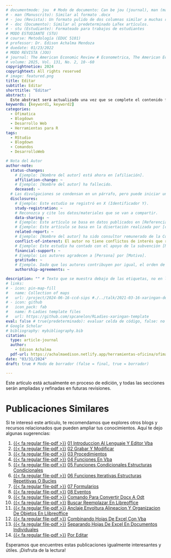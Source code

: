 ```yaml
---
# documentmode: jou  # Modo de documento: Can be jou (journal), man (manuscript), stu (student), or doc (document)
# - man (Manuscrito): Similar al formato .docx
# - jou (Revista): Un formato pulido de dos columnas similar a muchas revistas APA.
# - doc (Documento): Similar al predeterminado LaTex artículos.
# - stu (Estudiante): Formateado para trabajos de estudiantes
# MODO ESTUDIANTE (STU)
# course: Metodología (EDUC 5101)
# professor: Dr. Edison Achalma Mendoza
# duedate: 01/23/2022
# MODO REVISTA (JOU)
# journal: The American Economic Review # Econometrica, The American Economic Review, Revista de Economía, Revista de la CEPAL
# volume: 2025, Vol. 131, No. 2, 10--60
copyrightnotice: 2024
copyrightext: All rights reserved
# image: featured.png
title: Editar
subtitle: Editar
shorttitle: "Editar"
abstract: |
  Este abstract será actualizado una vez que se complete el contenido final del artículo.
keywords: [keyword1, keyword2]
categories:
  - Ofimatica
  - Blogdown
  - Desarrollo Web
  - Herramientas para R
tags:
  - RStudio
  - Blogdown
  - Comandos
  - DesarrolloWeb

# Nota del Autor
author-note:
  status-changes:
    # Ejemplo: [Nombre del autor] está ahora en [afiliación].
    affiliation-change: ~
    # Ejemplo: [Nombre del autor] ha fallecido.
    deceased: ~
  # Las divulgaciones se condensan en un párrafo, pero puede iniciar un campo con dos saltos de línea para separarlas: \n\nNew
  disclosures:
    # Ejemplo: Este estudio se registró en X (Identificador Y).
    study-registration: ~
    # Reconozca y cite los datos/materiales que se van a compartir.
    data-sharing: ~
    # Ejemplo: Este artículo se basa en datos publicados en [Referencia].
    # Ejemplo: Este artículo se basa en la disertación realizada por [cita].
    related-report: ~
    # Ejemplo: [Nombre del autor] ha sido consultor remunerado de la Corporación X, que ha financiado este estudio.
    conflict-of-interest: El autor no tiene conflictos de interés que revelar.
    # Ejemplo: Este estudio ha contado con el apoyo de la subvención [Número de subvención] de [Fuente de financiación].
    financial-support: ~
    # Ejemplo: Los autores agradecen a [Persona] por [Motivo].
    gratitude: ~
    # Ejemplo. Dado que los autores contribuyen por igual, el orden de autoría se determinó mediante el lanzamiento de una moneda al aire.
    authorship-agreements: ~

description: "" # Texto que se muestra debajo de las etiquetas, no en la página del listado
# links:
# - icon: pin-map-fill
#   name: Collection of maps
#   url: /project/2024-06-16-ccd-sips #./../talk/2021-03-16-xaringan-deploy-demo/
# - icon: github
#   icon_pack: fab
#   name: R-Ladies template files
#   url: https://github.com/spcanelon/RLadies-xaringan-template
eval: false # true(predeterminado): evaluar celda de código, false: no evaluar la celda de código
# Google Scholar
# bibliography: mybibliography.bib
citation:
  type: article-journal
  author:
    - Edison Achalma
  pdf-url: https://achalmaedison.netlify.app/herramientas-oficina/ofimatica/2024-03-31-por-editar/index.pdf
date: "03/31/2024"
draft: true # Modo de borrador (false = final, true = borrador)

---
```










Este artículo está actualmente en proceso de edición, y todas las secciones serán ampliadas y refinadas en futuras revisiones.


# Publicaciones Similares

Si te interesó este artículo, te recomendamos que explores otros blogs y recursos relacionados que pueden ampliar tus conocimientos. Aquí te dejo algunas sugerencias:


1. [{{< fa regular file-pdf >}}](https://achalmaedison.netlify.app/herramientas-oficina/ofimatica/2022-12-05-01-introduccion-al-lenguaje-y-editor-vba/index.pdf) [01 Introduccion Al Lenguaje Y Editor Vba](https://achalmaedison.netlify.app/herramientas-oficina/ofimatica/2022-12-05-01-introduccion-al-lenguaje-y-editor-vba)
2. [{{< fa regular file-pdf >}}](https://achalmaedison.netlify.app/herramientas-oficina/ofimatica/2022-12-12-02-grabar-y-modificar/index.pdf) [02 Grabar Y Modificar](https://achalmaedison.netlify.app/herramientas-oficina/ofimatica/2022-12-12-02-grabar-y-modificar)
3. [{{< fa regular file-pdf >}}](https://achalmaedison.netlify.app/herramientas-oficina/ofimatica/2022-12-19-03-procedimientos/index.pdf) [03 Procedimientos](https://achalmaedison.netlify.app/herramientas-oficina/ofimatica/2022-12-19-03-procedimientos)
4. [{{< fa regular file-pdf >}}](https://achalmaedison.netlify.app/herramientas-oficina/ofimatica/2022-12-26-04-funciones-en-vba/index.pdf) [04 Funciones En Vba](https://achalmaedison.netlify.app/herramientas-oficina/ofimatica/2022-12-26-04-funciones-en-vba)
5. [{{< fa regular file-pdf >}}](https://achalmaedison.netlify.app/herramientas-oficina/ofimatica/2023-01-02-05-funciones-condicionales-estructuras-condicionales/index.pdf) [05 Funciones Condicionales Estructuras Condicionales](https://achalmaedison.netlify.app/herramientas-oficina/ofimatica/2023-01-02-05-funciones-condicionales-estructuras-condicionales)
6. [{{< fa regular file-pdf >}}](https://achalmaedison.netlify.app/herramientas-oficina/ofimatica/2023-01-09-06-funciones-iterativas-estructuras-repetitivas-o-bucles/index.pdf) [06 Funciones Iterativas Estructuras Repetitivas O Bucles](https://achalmaedison.netlify.app/herramientas-oficina/ofimatica/2023-01-09-06-funciones-iterativas-estructuras-repetitivas-o-bucles)
7. [{{< fa regular file-pdf >}}](https://achalmaedison.netlify.app/herramientas-oficina/ofimatica/2023-01-16-07-formularios/index.pdf) [07 Formularios](https://achalmaedison.netlify.app/herramientas-oficina/ofimatica/2023-01-16-07-formularios)
8. [{{< fa regular file-pdf >}}](https://achalmaedison.netlify.app/herramientas-oficina/ofimatica/2023-01-23-08-eventos/index.pdf) [08 Eventos](https://achalmaedison.netlify.app/herramientas-oficina/ofimatica/2023-01-23-08-eventos)
9. [{{< fa regular file-pdf >}}](https://achalmaedison.netlify.app/herramientas-oficina/ofimatica/2023-03-17-comando-para-convertir-docx-a-odt/index.pdf) [Comando Para Convertir Docx A Odt](https://achalmaedison.netlify.app/herramientas-oficina/ofimatica/2023-03-17-comando-para-convertir-docx-a-odt)
10. [{{< fa regular file-pdf >}}](https://achalmaedison.netlify.app/herramientas-oficina/ofimatica/2023-04-03-buscar-reemplazar-en-libreoffice/index.pdf) [Buscar Reemplazar En Libreoffice](https://achalmaedison.netlify.app/herramientas-oficina/ofimatica/2023-04-03-buscar-reemplazar-en-libreoffice)
11. [{{< fa regular file-pdf >}}](https://achalmaedison.netlify.app/herramientas-oficina/ofimatica/2023-05-21-anclaje-envoltura-alineacion-y-organizacion-de-objetos-en-llibreoffice/index.pdf) [Anclaje Envoltura Alineacion Y Organizacion De Objetos En Llibreoffice](https://achalmaedison.netlify.app/herramientas-oficina/ofimatica/2023-05-21-anclaje-envoltura-alineacion-y-organizacion-de-objetos-en-llibreoffice)
12. [{{< fa regular file-pdf >}}](https://achalmaedison.netlify.app/herramientas-oficina/ofimatica/2023-05-31-combinando-hojas-de-excel-con-vba/index.pdf) [Combinando Hojas De Excel Con Vba](https://achalmaedison.netlify.app/herramientas-oficina/ofimatica/2023-05-31-combinando-hojas-de-excel-con-vba)
13. [{{< fa regular file-pdf >}}](https://achalmaedison.netlify.app/herramientas-oficina/ofimatica/2023-06-05-separando-hojas-de-excel-en-documentos-individuales/index.pdf) [Separando Hojas De Excel En Documentos Individuales](https://achalmaedison.netlify.app/herramientas-oficina/ofimatica/2023-06-05-separando-hojas-de-excel-en-documentos-individuales)
14. [{{< fa regular file-pdf >}}](https://achalmaedison.netlify.app/herramientas-oficina/ofimatica/2024-03-31-por-editar/index.pdf) [Por Editar](https://achalmaedison.netlify.app/herramientas-oficina/ofimatica/2024-03-31-por-editar)


Esperamos que encuentres estas publicaciones igualmente interesantes y útiles. ¡Disfruta de la lectura!

